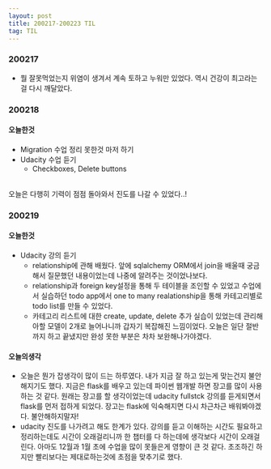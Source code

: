 ```yaml
---
layout: post
title: 200217-200223 TIL
tag: TIL
---
```


### 200217
- 뭘 잘못먹었는지 위염이 생겨서 계속 토하고 누워만 있었다. 역시 건강이 최고라는 걸 다시 깨달았다.

### 200218
#### 오늘한것
- Migration 수업 정리 못한것 마저 하기
- Udacity 수업 듣기
  - Checkboxes, Delete buttons
<br>
오늘은 다행히 기력이 점점 돌아와서 진도를 나갈 수 있었다..!

### 200219
#### 오늘한것
- Udacity 강의 듣기
  - relationship에 관해 배웠다. 앞에 sqlalchemy ORM에서 join을 배울때 궁금해서 질문했던 내용이었는데 나중에 알려주는 것이었나보다.
  - relationship과 foreign key설정을 통해 두 테이블을 조인할 수 있었고 수업에서 실습하던 todo app에서 one to many realationship을 통해 카테고리별로 todo list를 만들 수 있었다.
  - 카테고리 리스트에 대한 create, update, delete 추가 실습이 있었는데 관리해아할 모델이 2개로 늘어나니까 갑자기 복잡해진 느낌이었다. 오늘은 일단 절반까지 하고 끝냈지만 완성 못한 부분은 차차 보완해나가야겠다.

#### 오늘의생각
- 오늘은 뭔가 잡생각이 많이 드는 하루였다. 내가 지금 잘 하고 있는게 맞는건지 불안해지기도 했다. 지금은 flask를 배우고 있는데 파이썬 웹개발 하면 장고를 많이 사용하는 것 같다. 원래는 장고를 할 생각이었는데 udacity fullstck 강의를 듣게되면서 flask를 먼저 접하게 되었다. 장고는 flask에 익숙해지면 다시 차근차근 배워봐야겠다. 불안해하지말자!
- udacity 진도를 나가려고 해도 한계가 있다. 강의를 듣고 이해하는 시간도 필요하고 정리하는데도 시간이 오래걸리니까 한 챕터를 다 하는데에 생각보다 시간이 오래걸린다. 아마도 12월과 1월 초에 수업을 많이 못들은게 영향이 큰 것 같다. 초조하긴 하지만 빨리보다는 제대로하는것에 초점을 맞추기로 했다.
